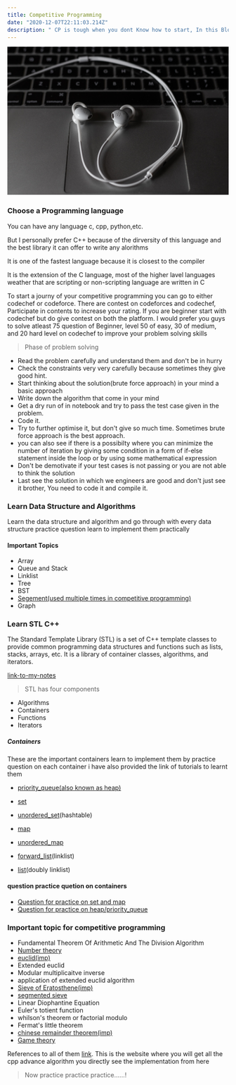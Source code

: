 ```yaml
---
title: Competitive Programming
date: "2020-12-07T22:11:03.214Z"
description: " CP is tough when you dont Know how to start, In this Blog I will provide you the best resource in order to become good programmer so lets get started..!"
---
```

![photo](mitchell-luo-zBOWYNqOanc-unsplash.jpg)


### Choose a Programming language
You can have any language c, cpp, python,etc.

But I personally prefer C++ because of the dirversity of this language and the best library it can offer to write any alorithms

It is one of the fastest language because it is closest to the compiler

It is the extension of the C language, most of the higher lavel languages weather that are scripting or non-scripting language are written in C

To start a journy of your competitive programming you can go to either codechef or codeforce.
There are contest on codeforces and codechef, Participate in contents to increase your rating.
If you are beginner start with codechef but do give contest on both the platform. I would prefer you guys to solve atleast 75 question of Beginner, level 50 of easy, 30 of medium, and 20 hard level on codechef to improve your problem solving skills

>Phase of problem solving 

- Read the problem carefully and understand them and don't be in hurry
- Check the constraints very very carefully because sometimes they give good hint. 
- Start thinking about the solution(brute force approach) in your mind a basic approach
- Write down the algorithm that come in your mind
- Get a dry run of in notebook and try to pass the test case given in the problem.
- Code it.
- Try to further optimise it, but don't give so much time. Sometimes brute force approach is the best approach.
- you can also see if there is a possibilty where you can minimize the number of iteration by giving some condition in a form of if-else statement inside the loop or by using some mathematical expression
- Don't be demotivate if your test cases is not passing or you are not able to think the solution
- Last see the solution in which we engineers are good and don't just see it brother, You need to code it and compile it. 


### Learn Data Structure and Algorithms

Learn the data structure and algorithm and go through with every data structure practice question learn to implement them practically 

#### Important Topics
- Array
- Queue and Stack
- Linklist
- Tree
- BST
- [Segement(used multiple times in competitive programming)](https://youtu.be/FR5d4V7Z9SE)
- Graph

### Learn STL C++

The Standard Template Library (STL) is a set of C++ template classes to provide common programming data structures and functions such as lists, stacks, arrays, etc. It is a library of container classes, algorithms, and iterators.

[link-to-my-notes](https://docs.google.com/document/d/1u4vM0wm5YjGiSmBvtDtX2ZXjZK9eBxKgCvoLT907K5c/edit?usp=sharing)

>STL has four components

- Algorithms
- Containers
- Functions
- Iterators

##### Containers

 These are the important containers learn to implement them by practice question on each container i have also provided the link of tutorials to learnt them 
 - [priority_queue(also known as heap)](https://www.geeksforgeeks.org/priority-queue-in-cpp-stl/)
 - [set](https://www.geeksforgeeks.org/set-in-cpp-stl/)
 - [unordered_set](https://www.geeksforgeeks.org/unordered_set-in-cpp-stl/)(hashtable)
 - [map](https://www.geeksforgeeks.org/map-associative-containers-the-c-standard-template-library-stl/)
 - [unordered_map](geeksforgeeks.org/unordered_map-in-cpp-stl/)
 - [forward_list](https://www.geeksforgeeks.org/forward-list-c-set-1-introduction-important-functions/)(linklist) 

 - [list](https://www.geeksforgeeks.org/list-cpp-stl/)(doubly linklist)

#### question practice quetion on containers
 - [Question for practice on set and map](https://drive.google.com/file/d/161UjawImMTDUjdPAj53We_q_DluKsOAF/view?usp=sharing)
 - [Question for practice on heap/priority_queue](https://www.hackerearth.com/practice/data-structures/trees/heapspriority-queues/practice-problems/)

### Important topic for competitive programming

- Fundamental Theorem Of Arithmetic And The Division Algorithm
- [Number theory](https://www.youtube.com/watch?v=vPum8EqmFz0&t=420s)
- [euclid(imp)](https://www.youtube.com/watch?v=8E1i5l6h22c)
- Extended euclid
- Modular multiplicaitve inverse
- application of extended euclid algorithm
- [Sieve of Eratosthene(imp)](https://www.youtube.com/watch?v=yB57bcffJo4&t=11)
- [segmented sieve](https://www.youtube.com/watch?v=fByR5N-TseY)
- Linear Diophantine Equation
- Euler's totient function
- whilson's theorem or factorial modulo
- Fermat's little theorem 
- [chinese remainder theorem(imp)](https://www.youtube.com/watch?v=vPum8EqmFz0&t=397s)
- [Game theory](https://www.youtube.com/watch?v=GPhZpgPOa1U&t=3346s)


References to all of them [link](https://cp-algorithms.com/). This is the website where you will get all the cpp advance algorithm you directly see the implementation from here 


> Now practice practice practice......!

